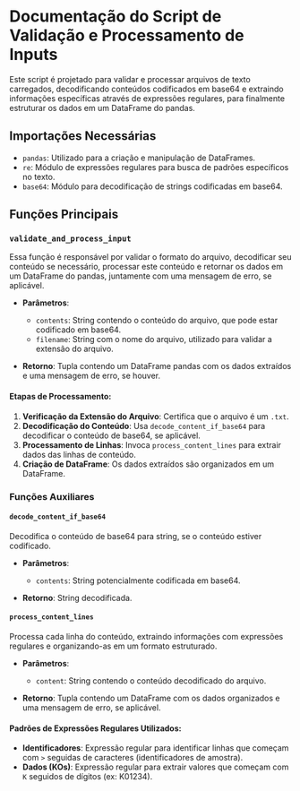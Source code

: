 # Documentação do Script de Validação e Processamento de Inputs

Este script é projetado para validar e processar arquivos de texto carregados, decodificando conteúdos codificados em base64 e extraindo informações específicas através de expressões regulares, para finalmente estruturar os dados em um DataFrame do pandas.

## Importações Necessárias

- `pandas`: Utilizado para a criação e manipulação de DataFrames.
- `re`: Módulo de expressões regulares para busca de padrões específicos no texto.
- `base64`: Módulo para decodificação de strings codificadas em base64.

## Funções Principais

### `validate_and_process_input`

Essa função é responsável por validar o formato do arquivo, decodificar seu conteúdo se necessário, processar este conteúdo e retornar os dados em um DataFrame do pandas, juntamente com uma mensagem de erro, se aplicável.

- **Parâmetros**:
  - `contents`: String contendo o conteúdo do arquivo, que pode estar codificado em base64.
  - `filename`: String com o nome do arquivo, utilizado para validar a extensão do arquivo.

- **Retorno**: Tupla contendo um DataFrame pandas com os dados extraídos e uma mensagem de erro, se houver.

#### Etapas de Processamento:
1. **Verificação da Extensão do Arquivo**: Certifica que o arquivo é um `.txt`.
2. **Decodificação do Conteúdo**: Usa `decode_content_if_base64` para decodificar o conteúdo de base64, se aplicável.
3. **Processamento de Linhas**: Invoca `process_content_lines` para extrair dados das linhas de conteúdo.
4. **Criação de DataFrame**: Os dados extraídos são organizados em um DataFrame.

### Funções Auxiliares

#### `decode_content_if_base64`

Decodifica o conteúdo de base64 para string, se o conteúdo estiver codificado.

- **Parâmetros**:
  - `contents`: String potencialmente codificada em base64.

- **Retorno**: String decodificada.

#### `process_content_lines`

Processa cada linha do conteúdo, extraindo informações com expressões regulares e organizando-as em um formato estruturado.

- **Parâmetros**:
  - `content`: String contendo o conteúdo decodificado do arquivo.

- **Retorno**: Tupla contendo um DataFrame com os dados organizados e uma mensagem de erro, se aplicável.

#### Padrões de Expressões Regulares Utilizados:
- **Identificadores**: Expressão regular para identificar linhas que começam com `>` seguidas de caracteres (identificadores de amostra).
- **Dados (KOs)**: Expressão regular para extrair valores que começam com `K` seguidos de dígitos (ex: K01234).

